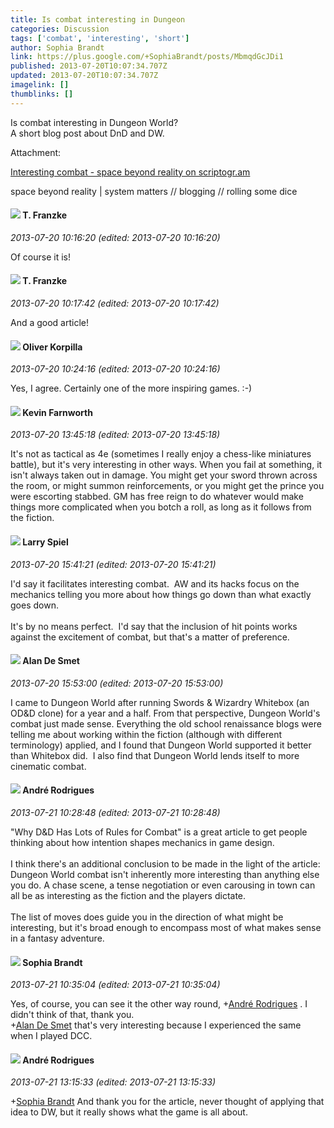 ```yaml
---
title: Is combat interesting in Dungeon
categories: Discussion
tags: ['combat', 'interesting', 'short']
author: Sophia Brandt
link: https://plus.google.com/+SophiaBrandt/posts/MbmqdGcJDi1
published: 2013-07-20T10:07:34.707Z
updated: 2013-07-20T10:07:34.707Z
imagelink: []
thumblinks: []
---
```


Is combat interesting in Dungeon World?<br />A short blog post about DnD and DW.


Attachment:

<a href='http://scriptogr.am/sbr/post/interesting-combat'>Interesting combat - space beyond reality on scriptogr.am</a>


space beyond reality | system matters // blogging // rolling some dice
<div id='comment z12tfdh4vlursf53v23nyxzoxlj2vtsny'>
  <h4><img src='{{site.baseurl}}//images/avatars/110330901807759406775_photo.jpg'> T. Franzke</h4>
      <p><cite>2013-07-20 10:16:20 (edited: 2013-07-20 10:16:20)</cite></p>
        <p>Of course it is!</p>
</div>
        

<div id='comment z12tfdh4vlursf53v23nyxzoxlj2vtsny'>
  <h4><img src='{{site.baseurl}}//images/avatars/110330901807759406775_photo.jpg'> T. Franzke</h4>
      <p><cite>2013-07-20 10:17:42 (edited: 2013-07-20 10:17:42)</cite></p>
        <p>And a good article!</p>
</div>
        

<div id='comment z12tfdh4vlursf53v23nyxzoxlj2vtsny'>
  <h4><img src='{{site.baseurl}}//images/avatars/108220440857199251181_photo.jpg'> Oliver Korpilla</h4>
      <p><cite>2013-07-20 10:24:16 (edited: 2013-07-20 10:24:16)</cite></p>
        <p>Yes, I agree. Certainly one of the more inspiring games. :-)</p>
</div>
        

<div id='comment z12tfdh4vlursf53v23nyxzoxlj2vtsny'>
  <h4><img src='{{site.baseurl}}//images/avatars/113151532037528734057_photo.jpg'> Kevin Farnworth</h4>
      <p><cite>2013-07-20 13:45:18 (edited: 2013-07-20 13:45:18)</cite></p>
        <p>It&#39;s not as tactical as 4e (sometimes I really enjoy a chess-like miniatures battle), but it&#39;s very interesting in other ways.  When you fail at something, it isn&#39;t always taken out in damage.  You might get your sword thrown across the room, or might summon reinforcements, or you might get the prince you were escorting stabbed.  GM has free reign to do whatever would make things more complicated when you botch a roll, as long as it follows from the fiction.</p>
</div>
        

<div id='comment z12tfdh4vlursf53v23nyxzoxlj2vtsny'>
  <h4><img src='{{site.baseurl}}//images/avatars/100147296818432808203_photo.jpg'> Larry Spiel</h4>
      <p><cite>2013-07-20 15:41:21 (edited: 2013-07-20 15:41:21)</cite></p>
        <p>I&#39;d say it facilitates interesting combat.  AW and its hacks focus on the mechanics telling you more about how things go down than what exactly goes down.<br /><br />It&#39;s by no means perfect.  I&#39;d say that the inclusion of hit points works against the excitement of combat, but that&#39;s a matter of preference.</p>
</div>
        

<div id='comment z12tfdh4vlursf53v23nyxzoxlj2vtsny'>
  <h4><img src='{{site.baseurl}}//images/avatars/113837870379391431519_photo.jpg'> Alan De Smet</h4>
      <p><cite>2013-07-20 15:53:00 (edited: 2013-07-20 15:53:00)</cite></p>
        <p>I came to Dungeon World after running Swords &amp; Wizardry Whitebox (an OD&amp;D clone) for a year and a half. From that perspective, Dungeon World&#39;s combat just made sense. Everything the old school renaissance blogs were telling me about working within the fiction (although with different terminology) applied, and I found that Dungeon World supported it better than Whitebox did.  I also find that Dungeon World lends itself to more cinematic combat.</p>
</div>
        

<div id='comment z12tfdh4vlursf53v23nyxzoxlj2vtsny'>
  <h4><img src='{{site.baseurl}}//images/avatars/117770574737724532193_photo.jpg'> André Rodrigues</h4>
      <p><cite>2013-07-21 10:28:48 (edited: 2013-07-21 10:28:48)</cite></p>
        <p>&quot;Why D&amp;D Has Lots of Rules for Combat&quot; is a great article to get people thinking about how intention shapes mechanics in game design.<br /><br />I think there&#39;s an additional conclusion to be made in the light of the article: Dungeon World combat isn&#39;t inherently more interesting than anything else you do. A chase scene, a tense negotiation or even carousing in town can all be as interesting as the fiction and the players dictate.<br /><br />The list of moves does guide you in the direction of what might be interesting, but it&#39;s broad enough to encompass most of what makes sense in a fantasy adventure.</p>
</div>
        

<div id='comment z12tfdh4vlursf53v23nyxzoxlj2vtsny'>
  <h4><img src='{{site.baseurl}}//images/avatars/106570522459025837352_photo.jpg'> Sophia Brandt</h4>
      <p><cite>2013-07-21 10:35:04 (edited: 2013-07-21 10:35:04)</cite></p>
        <p>Yes, of course, you can see it the other way round, <span class="proflinkWrapper"><span class="proflinkPrefix">+</span><a class="proflink" href="https://plus.google.com/117770574737724532193" oid="117770574737724532193">André Rodrigues</a></span> . I didn&#39;t think of that, thank you.<br /><span class="proflinkWrapper"><span class="proflinkPrefix">+</span><a class="proflink" href="https://plus.google.com/113837870379391431519" oid="113837870379391431519">Alan De Smet</a></span> that&#39;s very interesting because I experienced the same when I played DCC.</p>
</div>
        

<div id='comment z12tfdh4vlursf53v23nyxzoxlj2vtsny'>
  <h4><img src='{{site.baseurl}}//images/avatars/117770574737724532193_photo.jpg'> André Rodrigues</h4>
      <p><cite>2013-07-21 13:15:33 (edited: 2013-07-21 13:15:33)</cite></p>
        <p><span class="proflinkWrapper"><span class="proflinkPrefix">+</span><a class="proflink" href="https://plus.google.com/106570522459025837352" oid="106570522459025837352">Sophia Brandt</a></span> And thank you for the article, never thought of applying that idea to DW, but it really shows what the game is all about.</p>
</div>
        